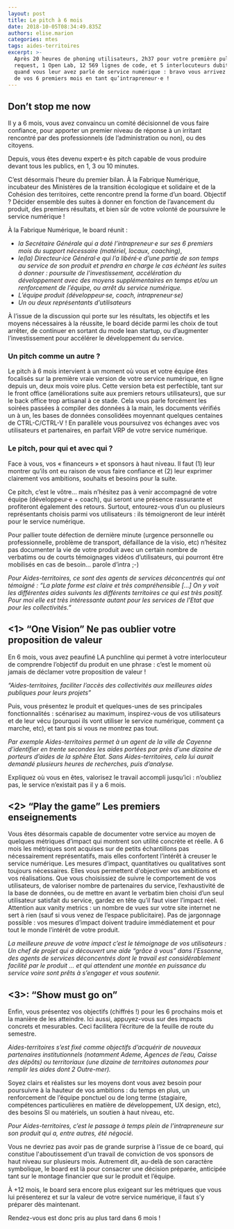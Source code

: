```yaml
---
layout: post
title: Le pitch à 6 mois
date: 2018-10-05T08:34:49.835Z
authors: elise.marion
categories: mtes
tags: aides-territoires
excerpt: >-
  Après 20 heures de phoning utilisateurs, 2h37 pour votre première pull
  request, 1 Open Lab, 12 569 lignes de code, et 5 interlocuteurs dubitatifs
  quand vous leur avez parlé de service numérique : bravo vous arrivez au bout
  de vos 6 premiers mois en tant qu’intrapreneur·e !
---
```

## Don’t stop me now

Il y a 6 mois, vous avez convaincu un comité décisionnel de vous faire confiance, pour apporter un premier niveau de réponse à un irritant rencontré par des professionnels (de l’administration ou non), ou des citoyens.

Depuis, vous êtes devenu expert·e ès pitch capable de vous produire devant tous les publics, en 1, 3 ou 10 minutes. 

C’est désormais l’heure du premier bilan.
À la Fabrique Numérique, incubateur des Ministères de la transition écologique et solidaire et de la Cohésion des territoires, cette rencontre prend la forme d’un board.
Objectif ? Décider ensemble des suites à donner en fonction de l’avancement du produit, des premiers résultats, et bien sûr de votre volonté de poursuivre le service numérique !

À la Fabrique Numérique, le board réunit :
+ *la Secrétaire Générale qui a doté l’intrapreneur·e sur ses 6 premiers mois du support nécessaire (matériel, locaux, coaching)*, 
+ *le(la) Directeur·ice Général·e qui l’a libéré·e d’une partie de son temps au service de son produit et prendra en charge le cas échéant les suites à donner : poursuite de l’investissement, accélération du développement avec des moyens supplémentaires en temps et/ou un renforcement de l’équipe, ou arrêt du service numérique.* 
+ *L’équipe produit (développeur·se, coach, intrapreneur·se)*
+ *Un ou deux représentants d’utilisateurs* 

À l’issue de la discussion qui porte sur les résultats, les objectifs et les moyens nécessaires à la réussite, le board décide parmi les choix de tout arrêter, de continuer en sortant du mode lean startup, ou d’augmenter l’investissement pour accélérer le développement du service.

### Un pitch comme un autre ?

Le pitch à 6 mois intervient à un moment où vous et votre équipe êtes focalisés sur la première vraie version de votre service numérique, en ligne depuis un, deux mois voire plus. Cette version beta est perfectible, tant sur le front office (améliorations suite aux premiers retours utilisateurs), que sur le back office trop artisanal à ce stade. Cela vous parle forcément les soirées passées à compiler des données à la main, les documents vérifiés un à un, les bases de données consolidées moyennant quelques centaines de CTRL-C/CTRL-V ! 
En parallèle vous poursuivez vos échanges avec vos utilisateurs et partenaires, en parfait VRP de votre service numérique. 

### Le pitch, pour qui et avec qui ?

Face à vous, vos « financeurs » et sponsors à haut niveau. 
Il faut (1) leur montrer qu’ils ont eu raison de vous faire confiance et (2) leur exprimer clairement vos ambitions, souhaits et besoins pour la suite. 

Ce pitch, c’est le vôtre… mais n’hésitez pas à venir accompagné de votre équipe (développeur·e + coach), qui seront une présence rassurante et profiteront également des retours.
Surtout, entourez-vous d’un ou plusieurs représentants choisis parmi vos utilisateurs : ils témoigneront de leur intérêt pour le service numérique.

Pour pallier toute défection de dernière minute (urgence personnelle ou professionnelle, problème de transport, défaillance de la visio, etc) n’hésitez pas documenter la vie de votre produit avec un certain nombre de verbatims ou de courts témoignages vidéos d’utilisateurs, qui pourront être mobilisés en cas de besoin… parole d’intra ;-)

*Pour Aides-territoires, ce sont des agents de services déconcentrés qui ont témoigné : “La plate forme est claire et très compréhensible [...] On y voit les différentes aides suivants les différents territoires ce qui est très positif. Pour moi elle est très intéressante autant pour les services de l'Etat que pour les collectivités.”* 
 
## <1> “One Vision”  Ne pas oublier votre proposition de valeur

En 6 mois, vous avez peaufiné LA punchline qui permet à votre interlocuteur de comprendre l’objectif du produit en une phrase : c’est le moment où jamais de déclamer votre proposition de valeur !

*“Aides-territoires, faciliter l’accès des collectivités aux meilleures aides publiques pour leurs projets”*

Puis, vous présentez le produit et quelques-unes de ses principales fonctionnalités : scénarisez au maximum, inspirez-vous de vos utilisateurs et de leur vécu (pourquoi ils vont utiliser le service numérique, comment ça marche, etc), et tant pis si vous ne montrez pas tout.

*Par exemple Aides-territoires permet à un agent de la ville de Cayenne d’identifier en trente secondes les aides portées par près d’une dizaine de porteurs d’aides de la sphère Etat. Sans Aides-territoires, cela lui aurait demandé plusieurs heures de recherches, puis d’analyse.* 

Expliquez où vous en êtes, valorisez le travail accompli jusqu’ici : n’oubliez pas, le service n’existait pas il y a 6 mois. 

## <2> “Play the game”  Les premiers enseignements

Vous êtes désormais capable de documenter votre service au moyen de quelques métriques d’impact qui montrent son utilité concrète et réelle.
A 6 mois les métriques sont acquises sur de petits échantillons pas nécessairement représentatifs, mais elles confortent l’intérêt à creuser le service numérique.
Les mesures d’impact, quantitatives ou qualitatives sont toujours nécessaires. Elles vous permettent d'objectiver vos ambitions et vos réalisations. 
Que vous choisissiez de suivre le comportement de vos utilisateurs, de valoriser nombre de partenaires du service, l’exhaustivité de la base de données, ou de mettre en avant le verbatim bien choisi d’un seul utilisateur satisfait du service, gardez en tête qu’il faut viser l’impact réel.  
Attention aux vanity metrics : un nombre de vues sur votre site internet ne sert à rien (sauf si vous venez de l’espace publicitaire).
Pas de jargonnage possible : vos mesures d’impact doivent traduire immédiatement et pour tout le monde l’intérêt de votre produit.

*La meilleure preuve de votre impact c’est le témoignage de vos utilisateurs : Un chef de projet qui a découvert une aide “grâce à vous” dans l’Essonne, des agents de services déconcentrés dont le travail est considérablement facilité par le produit … et qui attendent une montée en puissance du service voire sont prêts à s’engager et vous soutenir.*


## <3>: “Show must go on”

Enfin, vous présentez vos objectifs (chiffrés !) pour les 6 prochains mois et la manière de les atteindre. Ici aussi, appuyez-vous sur des impacts concrets et mesurables. Ceci facilitera l’écriture de la feuille de route du semestre.

*Aides-territoires s’est fixé comme objectifs d’acquérir de nouveaux partenaires institutionnels (notamment Ademe, Agences de l’eau, Caisse des dépôts) ou territoriaux (une dizaine de territoires autonomes pour remplir les aides dont 2 Outre-mer).*

Soyez clairs et réalistes sur les moyens dont vous avez besoin pour poursuivre à la hauteur de vos ambitions : du temps en plus, un renforcement de l’équipe ponctuel ou de long terme (stagiaire, compétences particulières en matière de développement, UX design, etc), des besoins SI ou matériels, un soutien à haut niveau, etc.

*Pour Aides-territoires, c’est le passage à temps plein de l’intrapreneure sur son produit qui a, entre autres, été négocié.* 

Vous ne devriez pas avoir pas de grande surprise à l’issue de ce board, qui constitue l'aboutissement d'un travail de conviction de vos sponsors de haut niveau sur plusieurs mois. Autrement dit, au-delà de son caractère symbolique, le board est là pour consacrer une  décision préparée, anticipée tant sur le montage financier que sur le produit et l’équipe. 

À +12 mois, le board sera encore plus exigeant sur les métriques que vous lui présenterez et sur la valeur de votre service numérique, il faut s’y préparer dès maintenant.

Rendez-vous est donc pris au plus tard dans 6 mois !
